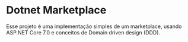 # Dotnet Marketplace

Esse projeto é uma implementação simples de um marketplace, usando ASP.NET Core 7.0 e conceitos de Domain driven design (DDD).
